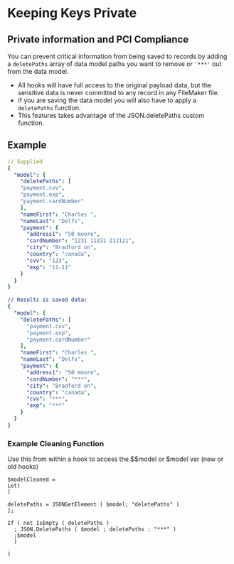 # Keeping Keys Private

## Private information and PCI Compliance

You can prevent critical information from being saved to records by adding a `deletePaths` array of data model paths you want to remove or `'***'` out from the data model.

* All hooks will have full access to the original payload data, but the sensitive data is never committed to any record in any FileMaker file.
* If you are saving the data model you will also have to apply a `deletePaths` function.
* This features takes advantage of the JSON.deletePaths custom function.

## Example

```yaml
// Supplied
{
  "model": {
    "deletePaths": [
    "payment.cvv",
    "payment.exp",
    "payment.cardNumber"
    ],
    "nameFirst": "Charles ",
    "nameLast": "Delfs",
    "payment": {
      "address1": "50 moore",
      "cardNumber": "1231 11221 212121",
      "city": "Bradford on",
      "country": "canada",
      "cvv": "123",
      "exp": "11-11"
    }
  }
}

// Results is saved data:
{
  "model": {
    "deletePaths": [
      "payment.cvv",
      "payment.exp",
      "payment.cardNumber"
    ],
    "nameFirst": "Charles ",
    "nameLast": "Delfs",
    "payment": {
      "address1": "50 moore",
      "cardNumber": "***",
      "city": "Bradford on",
      "country": "canada",
      "cvv": "***",
      "exp": "***"
    }
  }
}
```

### Example Cleaning Function

Use this from within a hook to access the $$model or $model var \(new or old hooks\)

```text
$modelCleaned = 
Let(
[

deletePaths = JSONGetElement ( $model; "deletePaths" )
];

If ( not IsEmpty ( deletePaths ) 
  ; JSON.DeletePaths ( $model ; deletePaths ; "***" ) 
  ;$model 
  )

)
```

